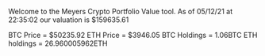 Welcome to the Meyers Crypto Portfolio Value tool. 
As of 05/12/21 at 22:35:02 our valuation is $159635.61 

BTC Price = $50235.92
 ETH Price = $3946.05
BTC Holdings = 1.06BTC
 ETH holdings = 26.960005962ETH 
